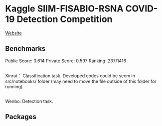 # Kaggle SIIM-FISABIO-RSNA COVID-19 Detection Competition 

[Website](https://www.kaggle.com/c/siim-covid19-detection/overview)    


## Benchmarks
Public Score: 0.614 
Private Score: 0.597
Ranking: 237/1416


##
Xinrui：
	Classification task. Developed codes could be seem in src/notebooks/ folder (may need to move the file outside of this folder for running)

##
Wenbo:
	Detection task.


## Packages
